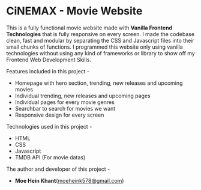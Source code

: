 # CiNEMAX - Movie Website

This is a fully functional movie website made with **Vanilla Frontend Technologies** that is fully responsive on every screen. I made the codebase clean, fast and modular by separating the CSS and Javascript files into their small chunks of functions. I programmed this website only using vanilla technologies without using any kind of frameworks or library to show off my Frontend Web Development Skills.

Features included in this project - 
- Homepage with hero section, trending, new releases and upcoming movies
- Individual trending, new releases and upcoming pages
- Individual pages for every movie genres
- Searchbar to search for movies we want
- Responsive design for every screen

Technologies used in this project -
- HTML
- CSS
- Javascript
- TMDB API (For movie datas)

The author and developer of this project - 
- **Moe Hein Khant**(moeheink578@gmail.com)
